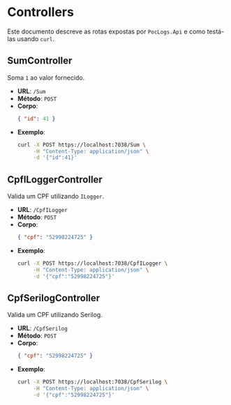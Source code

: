 # Controllers

Este documento descreve as rotas expostas por `PocLogs.Api` e como testá-las usando `curl`.

## SumController

Soma `1` ao valor fornecido.

- **URL**: `/Sum`
- **Método**: `POST`
- **Corpo**:
  ```json
  { "id": 41 }
  ```
- **Exemplo**:
  ```bash
  curl -X POST https://localhost:7038/Sum \
       -H "Content-Type: application/json" \
       -d '{"id":41}'
  ```

## CpfILoggerController

Valida um CPF utilizando `ILogger`.

- **URL**: `/CpfILogger`
- **Método**: `POST`
- **Corpo**:
  ```json
  { "cpf": "52998224725" }
  ```
- **Exemplo**:
  ```bash
  curl -X POST https://localhost:7038/CpfILogger \
       -H "Content-Type: application/json" \
       -d '{"cpf":"52998224725"}'
  ```

## CpfSerilogController

Valida um CPF utilizando Serilog.

- **URL**: `/CpfSerilog`
- **Método**: `POST`
- **Corpo**:
  ```json
  { "cpf": "52998224725" }
  ```
- **Exemplo**:
  ```bash
  curl -X POST https://localhost:7038/CpfSerilog \
       -H "Content-Type: application/json" \
       -d '{"cpf":"52998224725"}'
  ```
